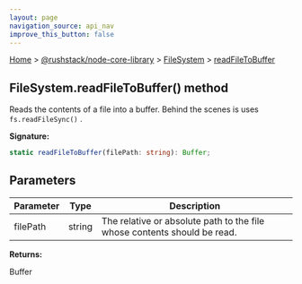 ```yaml
---
layout: page
navigation_source: api_nav
improve_this_button: false
---
```



[Home](./index.md) &gt; [@rushstack/node-core-library](./node-core-library.md) &gt; [FileSystem](./node-core-library.filesystem.md) &gt; [readFileToBuffer](./node-core-library.filesystem.readfiletobuffer.md)

## FileSystem.readFileToBuffer() method

Reads the contents of a file into a buffer. Behind the scenes is uses `fs.readFileSync()` .

<b>Signature:</b>

```typescript
static readFileToBuffer(filePath: string): Buffer;
```

## Parameters

|  Parameter | Type | Description |
|  --- | --- | --- |
|  filePath | string | The relative or absolute path to the file whose contents should be read. |

<b>Returns:</b>

Buffer
